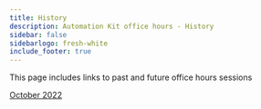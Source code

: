 ```yaml
---
title: History
description: Automation Kit office hours - History
sidebar: false
sidebarlogo: fresh-white
include_footer: true
---
```


This page includes links to past and future office hours sessions

[October 2022](/office-hours/october-2022)
